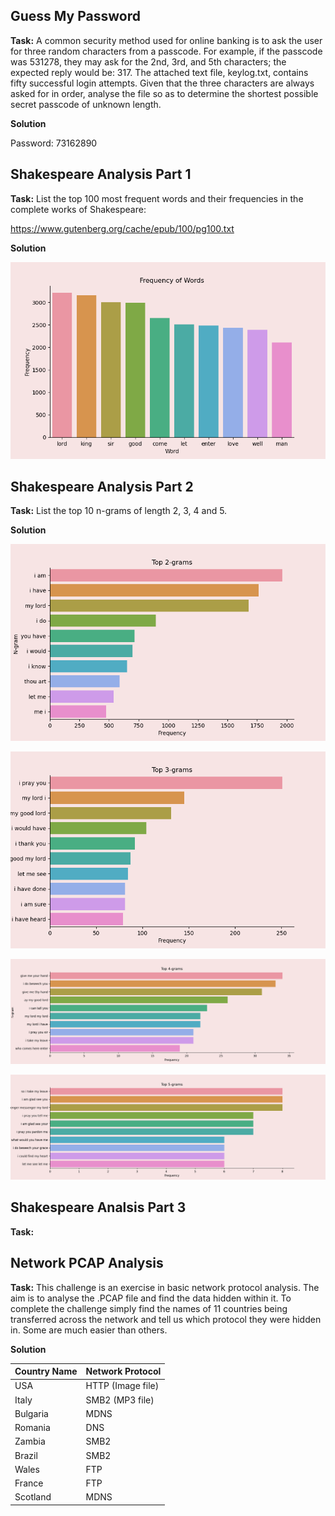 ## Guess My Password

**Task:** A common security method used for online banking is to ask the user for three random characters from a passcode. For example, if the passcode was 531278, they may ask for the 2nd, 3rd, and 5th characters; the expected reply would be: 317. The attached text file, keylog.txt, contains fifty successful login attempts. Given that the three characters are always asked for in order, analyse the file so as to determine the shortest possible secret passcode of unknown length.

**Solution**

Password: 73162890

## Shakespeare Analysis Part 1

**Task:** List the top 100 most frequent words and their frequencies in the complete works of Shakespeare:

https://www.gutenberg.org/cache/epub/100/pg100.txt

**Solution**

![](Figure_1.png)

## Shakespeare Analysis Part 2

**Task:** List the top 10 n-grams of length 2, 3, 4 and 5.

**Solution**

![](top_2_grams.png)

![](top_3_grams.png)

![](top_4_grams.png)

![](top_5_grams.png)

## Shakespeare Analsis Part 3

**Task:** 

## Network PCAP Analysis

**Task:** This challenge is an exercise in basic network protocol analysis. The aim is to analyse the .PCAP file and find the data hidden within it. To complete the challenge simply find the names of 11 countries being transferred across the network and tell us which protocol they were hidden in. Some are much easier than others.

**Solution**

|   Country Name   |   Network Protocol   |
|       ---        |         ---          |
|       USA        | HTTP (Image file)    |
|      Italy       | SMB2 (MP3 file)      |
|     Bulgaria     | MDNS                 |
|     Romania      | DNS                  |
|     Zambia       | SMB2                 |
|     Brazil       | SMB2                 |
|     Wales        | FTP                  |
|     France       | FTP                  |
|    Scotland      | MDNS                 |